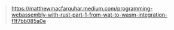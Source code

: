 > https://matthewmacfarquhar.medium.com/programming-webassembly-with-rust-part-1-from-wat-to-wasm-integration-f1f7bb085a0e

